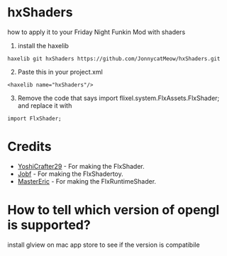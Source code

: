 #  hxShaders

how to apply it to your Friday Night Funkin Mod with shaders 


1. install the haxelib 
```
haxelib git hxShaders https://github.com/JonnycatMeow/hxShaders.git
```
2. Paste this in your project.xml 
```
<haxelib name="hxShaders"/>  
``` 
3. Remove the code that says  import flixel.system.FlxAssets.FlxShader; and replace it with 
```
import FlxShader;
``` 

# Credits
- [YoshiCrafter29](https://github.com/YoshiCrafter29) -  For making the FlxShader.
- [Jobf](https://github.com/jobf) -  For making the FlxShadertoy.
- [MasterEric](https://github.com/MasterEric) -  For making the FlxRuntimeShader.

# How to tell which version of opengl is supported? 

install glview on mac app store to see if the version is compatibile
